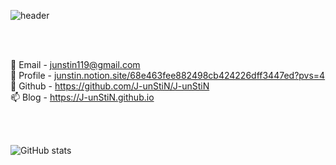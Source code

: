 ![header](https://capsule-render.vercel.app/api?type=Waving&height=270&color=auto&text=👋Welcome%20to%20JunStiN)

<br>
<br>

💬 Email - junstin119@gmail.com <br>
🔭 Profile - [junstin.notion.site/68e463fee882498cb424226dff3447ed?pvs=4](https://junstin.notion.site/68e463fee882498cb424226dff3447ed) <br>
🌱 Github - https://github.com/J-unStiN/J-unStiN <br>
📫 Blog - https://J-unStiN.github.io <br>


<br>
<br>

![GitHub stats](https://github-readme-stats.vercel.app/api?username=J-unStiN&show_icons=true&theme=radical)





<!--
![Anurag's GitHub stats](https://github-readme-stats.vercel.app/api?username=J-unStiN&show_icons=true&theme=radical)
-->
<!--
### Hi there 👋
**J-unStiN/J-unStiN** is a ✨ _special_ ✨ repository because its `README.md` (this file) appears on your GitHub profile.

Here are some ideas to get you started:

- 🔭 I’m currently working on ...
- 🌱 I’m currently learning ...
- 👯 I’m looking to collaborate on ...
- 🤔 I’m looking for help with ...
- 💬 Ask me about ...
- 📫 How to reach me: ...
- 😄 Pronouns: ...
- ⚡ Fun fact: ...
-->
